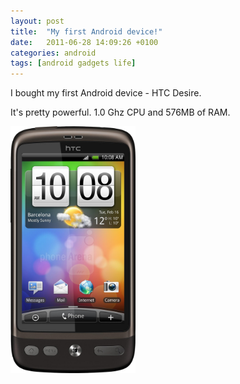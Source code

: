 ```yaml
---
layout: post
title:  "My first Android device!"
date:   2011-06-28 14:09:26 +0100
categories: android
tags: [android gadgets life]
---
```

I bought my first Android device - HTC Desire.

It's pretty powerful. 1.0 Ghz CPU and 576MB of RAM.

<img src="/assets/blog/desire.jpg" width="200px">